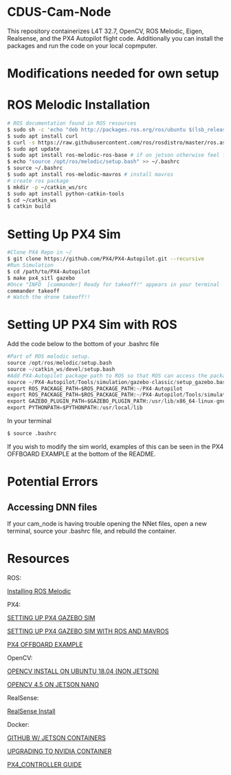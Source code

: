# CDUS-Cam-Node
This repository containerizes L4T 32.7, OpenCV, ROS Melodic, Eigen, Realsense, and the PX4 Autopilot flight code. Additionally you can install the packages and run the code on your local copmputer. 

# Modifications needed for own setup


# ROS Melodic Installation

```bash
# ROS documentation found in ROS resources
$ sudo sh -c 'echo "deb http://packages.ros.org/ros/ubuntu $(lsb_release -sc) main" > /etc/apt/sources.list.d/ros-latest.list'
$ sudo apt install curl
$ curl -s https://raw.githubusercontent.com/ros/rosdistro/master/ros.asc | sudo apt-key add -
$ sudo apt update
$ sudo apt install ros-melodic-ros-base # if on jetson otherwise feel free to install full version
$ echo "source /opt/ros/melodic/setup.bash" >> ~/.bashrc
$ source ~/.bashrc
$ sudo apt install ros-melodic-mavros # install mavros 
# create ros package
$ mkdir -p ~/catkin_ws/src
$ sudo apt install python-catkin-tools
$ cd ~/catkin_ws
$ catkin build
```

# Setting Up PX4 Sim 
```bash
#Clone PX4 Repo in ~/
$ git clone https://github.com/PX4/PX4-Autopilot.git --recursive
#Run Simulation 
$ cd /path/to/PX4-Autopilot
$ make px4_sitl gazebo
#Once "INFO  [commander] Ready for takeoff!" appears in your terminal
commander takeoff
# Watch the drone takeoff!!
```
# Setting UP PX4 Sim with ROS
Add the code below to the bottom of your .bashrc file 
```python
#Part of ROS melodic setup. 
source /opt/ros/melodic/setup.bash
source ~/catkin_ws/devel/setup.bash
#Add PX4-Autopilot package path to ROS so that ROS can access the package. This is necessary as the sim uses mavros_posix_sitl.launch, which uses other files located in the px4 package
source ~/PX4-Autopilot/Tools/simulation/gazebo-classic/setup_gazebo.bash ~/PX4-Autopilot ~/PX4-Autopilot/build/px4_sitl_default
export ROS_PACKAGE_PATH=$ROS_PACKAGE_PATH:~/PX4-Autopilot
export ROS_PACKAGE_PATH=$ROS_PACKAGE_PATH:~/PX4-Autopilot/Tools/simulation/gazebo-classic/sitl_gazebo-classic
export GAZEBO_PLUGIN_PATH=$GAZEBO_PLUGIN_PATH:/usr/lib/x86_64-linux-gnu/gazebo-9/plugins
export PYTHONPATH=$PYTHONPATH:/usr/local/lib
```
In your terminal
```bash
$ source .bashrc
```
If you wish to modify the sim world, examples of this can be seen in the PX4 OFFBOARD EXAMPLE at the bottom of the README.

# Potential Errors
## Accessing DNN files
If your cam_node is having trouble opening the NNet files, open a new terminal, source your .bashrc file, and rebuild the container. 

# Resources
ROS:

[Installing ROS Melodic](http://wiki.ros.org/melodic/Installation/Ubuntu)

PX4:

[SETTING UP PX4 GAZEBO SIM](https://docs.px4.io/v1.12/en/simulation/gazebo.html) 

[SETTING UP PX4 GAZEBO SIM WITH ROS AND MAVROS](https://docs.px4.io/v1.12/en/simulation/ros_interface.html)

[PX4 OFFBOARD EXAMPLE](https://docs.px4.io/main/en/ros/mavros_offboard_python.html)

OpenCV:

[OPENCV INSTALL ON UBUNTU 18.04 (NON JETSON)](https://linuxize.com/post/how-to-install-opencv-on-ubuntu-18-04/)

[OPENCV 4.5 ON JETSON NANO](https://www.youtube.com/watch?v=P-EZr0zy53g)

RealSense:

[RealSense Install](https://jetsonhacks.com/2019/12/22/install-realsense-camera-in-5-minutes-jetson-nano/)

Docker:

[GITHUB W/ JETSON CONTAINERS](https://github.com/dusty-nv/jetson-containers/blob/master/jetson_containers/l4t_version.py)

[UPGRADING TO NVIDIA CONTAINER](http://docs.nvidia.com/dgx/nvidia-container-runtime-upgrade/index.html)

[PX4_CONTROLLER GUIDE](https://github.com/RuslanAgishev/px4_control/tree/master)

